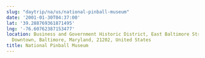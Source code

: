 ```yaml
---
slug: "daytrip/na/us/national-pinball-museum"
date: '2001-01-30T04:37:00'
lat: '39.288769361871495'
lng: '-76.60762387153477'
location: Business and Government Historic District, East Baltimore Street, Chinatown,
  Downtown, Baltimore, Maryland, 21202, United States
title: National Pinball Museum
---
```



